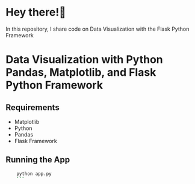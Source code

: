 # Hey there!👋

In this repository, I share code on Data Visualization with the Flask Python Framework

# Data Visualization with Python Pandas, Matplotlib, and Flask Python Framework

## Requirements
* Matplotlib
* Python
* Pandas
* Flask Framework

## Running the App
```bash
    python app.py
    ```

